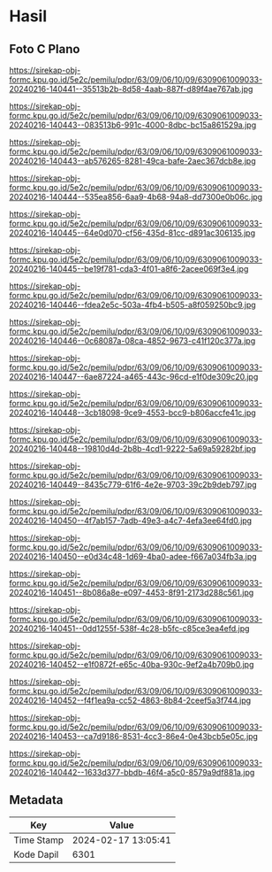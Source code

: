 # Hasil

## Foto C Plano

https://sirekap-obj-formc.kpu.go.id/5e2c/pemilu/pdpr/63/09/06/10/09/6309061009033-20240216-140441--35513b2b-8d58-4aab-887f-d89f4ae767ab.jpg

https://sirekap-obj-formc.kpu.go.id/5e2c/pemilu/pdpr/63/09/06/10/09/6309061009033-20240216-140443--083513b6-991c-4000-8dbc-bc15a861529a.jpg

https://sirekap-obj-formc.kpu.go.id/5e2c/pemilu/pdpr/63/09/06/10/09/6309061009033-20240216-140443--ab576265-8281-49ca-bafe-2aec367dcb8e.jpg

https://sirekap-obj-formc.kpu.go.id/5e2c/pemilu/pdpr/63/09/06/10/09/6309061009033-20240216-140444--535ea856-6aa9-4b68-94a8-dd7300e0b06c.jpg

https://sirekap-obj-formc.kpu.go.id/5e2c/pemilu/pdpr/63/09/06/10/09/6309061009033-20240216-140445--64e0d070-cf56-435d-81cc-d891ac306135.jpg

https://sirekap-obj-formc.kpu.go.id/5e2c/pemilu/pdpr/63/09/06/10/09/6309061009033-20240216-140445--be19f781-cda3-4f01-a8f6-2acee069f3e4.jpg

https://sirekap-obj-formc.kpu.go.id/5e2c/pemilu/pdpr/63/09/06/10/09/6309061009033-20240216-140446--fdea2e5c-503a-4fb4-b505-a8f059250bc9.jpg

https://sirekap-obj-formc.kpu.go.id/5e2c/pemilu/pdpr/63/09/06/10/09/6309061009033-20240216-140446--0c68087a-08ca-4852-9673-c41f120c377a.jpg

https://sirekap-obj-formc.kpu.go.id/5e2c/pemilu/pdpr/63/09/06/10/09/6309061009033-20240216-140447--6ae87224-a465-443c-96cd-e1f0de309c20.jpg

https://sirekap-obj-formc.kpu.go.id/5e2c/pemilu/pdpr/63/09/06/10/09/6309061009033-20240216-140448--3cb18098-9ce9-4553-bcc9-b806accfe41c.jpg

https://sirekap-obj-formc.kpu.go.id/5e2c/pemilu/pdpr/63/09/06/10/09/6309061009033-20240216-140448--19810d4d-2b8b-4cd1-9222-5a69a59282bf.jpg

https://sirekap-obj-formc.kpu.go.id/5e2c/pemilu/pdpr/63/09/06/10/09/6309061009033-20240216-140449--8435c779-61f6-4e2e-9703-39c2b9deb797.jpg

https://sirekap-obj-formc.kpu.go.id/5e2c/pemilu/pdpr/63/09/06/10/09/6309061009033-20240216-140450--4f7ab157-7adb-49e3-a4c7-4efa3ee64fd0.jpg

https://sirekap-obj-formc.kpu.go.id/5e2c/pemilu/pdpr/63/09/06/10/09/6309061009033-20240216-140450--e0d34c48-1d69-4ba0-adee-f667a034fb3a.jpg

https://sirekap-obj-formc.kpu.go.id/5e2c/pemilu/pdpr/63/09/06/10/09/6309061009033-20240216-140451--8b086a8e-e097-4453-8f91-2173d288c561.jpg

https://sirekap-obj-formc.kpu.go.id/5e2c/pemilu/pdpr/63/09/06/10/09/6309061009033-20240216-140451--0dd1255f-538f-4c28-b5fc-c85ce3ea4efd.jpg

https://sirekap-obj-formc.kpu.go.id/5e2c/pemilu/pdpr/63/09/06/10/09/6309061009033-20240216-140452--e1f0872f-e65c-40ba-930c-9ef2a4b709b0.jpg

https://sirekap-obj-formc.kpu.go.id/5e2c/pemilu/pdpr/63/09/06/10/09/6309061009033-20240216-140452--f4f1ea9a-cc52-4863-8b84-2ceef5a3f744.jpg

https://sirekap-obj-formc.kpu.go.id/5e2c/pemilu/pdpr/63/09/06/10/09/6309061009033-20240216-140453--ca7d9186-8531-4cc3-86e4-0e43bcb5e05c.jpg

https://sirekap-obj-formc.kpu.go.id/5e2c/pemilu/pdpr/63/09/06/10/09/6309061009033-20240216-140442--1633d377-bbdb-46f4-a5c0-8579a9df881a.jpg


## Metadata

| Key        | Value               |
| ---------- | ------------------- |
| Time Stamp | 2024-02-17 13:05:41 |
| Kode Dapil | 6301                |



